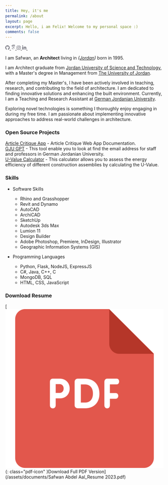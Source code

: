 ```yaml
---
title: Hey, it's me
permalink: /about
layout: page
excerpt: Hello, i am Felix! Welcome to my personal space :)
comments: false
---
```

<div class="social-icon-outer">
  <div class="social-icon-container">
  <a href="https://github.com/{{ site.github_username }}">
      <svg class="social-icon-image" width="14" height="14" viewBox="0 0 14 14" fill="none" xmlns="http://www.w3.org/2000/svg">
        <path fill-rule="evenodd" clip-rule="evenodd" d="M7 0C3.1325 0 0 3.21173 0 7.17706C0 10.3529 2.00375 13.0353 4.78625 13.9863C5.13625 14.0491 5.2675 13.8338 5.2675 13.6454C5.2675 13.4749 5.25875 12.9097 5.25875 12.3087C3.5 12.6406 3.045 11.8691 2.905 11.4653C2.82625 11.259 2.485 10.622 2.1875 10.4516C1.9425 10.317 1.5925 9.98508 2.17875 9.97611C2.73 9.96714 3.12375 10.4964 3.255 10.7118C3.885 11.7973 4.89125 11.4923 5.29375 11.3039C5.355 10.8374 5.53875 10.5234 5.74 10.3439C4.1825 10.1645 2.555 9.54549 2.555 6.80026C2.555 6.01976 2.82625 5.37382 3.2725 4.87143C3.2025 4.692 2.9575 3.95635 3.3425 2.96951C3.3425 2.96951 3.92875 2.78111 5.2675 3.70516C5.8275 3.54367 6.4225 3.46293 7.0175 3.46293C7.6125 3.46293 8.2075 3.54367 8.7675 3.70516C10.1063 2.77214 10.6925 2.96951 10.6925 2.96951C11.0775 3.95635 10.8325 4.692 10.7625 4.87143C11.2087 5.37382 11.48 6.01079 11.48 6.80026C11.48 9.55446 9.84375 10.1645 8.28625 10.3439C8.54 10.5682 8.75875 10.9988 8.75875 11.6717C8.75875 12.6316 8.75 13.4032 8.75 13.6454C8.75 13.8338 8.88125 14.0581 9.23125 13.9863C11.9963 13.0353 14 10.3439 14 7.17706C14 3.21173 10.8675 0 7 0Z" fill="#73737D"></path>
      </svg>
    </a>
  
  <a href="{{ site.scholar_username }}">
      <svg class="social-icon-image" width="14" height="18" viewBox="0 0 384 512" fill="none" xmlns="http://www.w3.org/2000/svg">
        <path fillrule="evenodd" cliprule="evenodd" d="M 343.75868,106.66243 V 79.430205 L 363.52365,63.999997 H 149.63354 L 20.476345,176.2736 h 85.656075 c -0.15534,2.12494 -0.21914,4.04644 -0.21914,6.22563 0,20.84472 7.2192,38.08662 21.67203,51.86089 14.45284,13.79702 32.25124,20.64784 53.32651,20.64784 4.92319,0 9.75059,-0.36794 14.43842,-1.02419 -2.90722,6.50082 -4.37457,12.52302 -4.37457,18.14228 0,9.87526 4.49924,20.4304 13.46715,31.6418 -39.23377,2.6705 -68.06112,9.73264 -86.43702,21.16322 -10.53108,6.49907 -19.000207,14.70396 -25.390349,24.5311 -6.390569,9.89933 -9.577754,20.51525 -9.577754,31.9616 0,9.64822 2.062375,18.33611 6.21907,26.06233 4.156694,7.7263 9.577757,14.07047 16.312223,18.98408 6.71825,4.96781 14.46899,9.10088 23.219,12.46874 8.73429,3.34378 17.40643,5.71858 26.06106,7.06258 8.62707,1.34222 17.20471,1.9985 25.70579,1.9985 13.46887,0 26.95353,-1.73428 40.54711,-5.18707 13.56165,-3.48461 26.28022,-8.64143 38.17105,-15.4927 11.85935,-6.80488 21.51545,-16.0865 28.9219,-27.7183 7.39024,-11.67998 11.09457,-24.80499 11.09457,-39.33613 0,-11.01584 -2.24964,-21.03852 -6.7502,-30.14073 -4.46864,-9.07202 -9.93785,-16.54102 -16.45271,-22.34403 -6.5008,-5.81263 -12.99987,-11.15539 -19.51512,-15.9679 -6.50083,-4.84488 -12.00021,-9.75058 -16.46884,-14.8129 -4.4848,-5.04657 -6.73444,-10.05419 -6.73444,-14.98395 0,-4.92145 1.73422,-9.67183 5.21588,-14.26559 3.45451,-4.6095 7.67376,-9.04795 12.60967,-13.30571 4.93756,-4.24944 9.87523,-8.96788 14.79665,-14.13302 4.92147,-5.14719 9.14072,-11.82739 12.60971,-20.00822 3.48467,-8.17907 5.20318,-17.44489 5.20318,-27.75679 0,-13.4527 -2.54714,-24.46065 -7.54735,-33.31348 -0.59369,-1.02243 -1.21757,-1.80338 -1.87511,-3.02225 l 56.90745,-46.672136 v 17.118526 c -7.39373,0.92969 -6.62422,5.34582 -6.62422,10.6352 v 128.66719 c 0,5.95832 4.8751,10.83382 10.83386,10.83382 h 3.98869 c 5.95835,0 10.83386,-4.87506 10.83386,-10.83382 V 117.29282 c 0,-5.27669 0.77741,-9.68801 -6.56167,-10.63039 z M 236.39865,329.14114 c 1.14099,0.7503 3.7039,2.78075 7.7184,6.03838 4.0495,3.24319 6.797,5.69582 8.26567,7.41432 1.43851,1.66381 3.5792,4.16501 6.37617,7.54734 2.81268,3.3744 4.7184,6.30394 5.71853,8.73425 1.00016,2.4767 2.01603,5.46089 3.04636,8.94556 0.98567,3.44488 1.48486,6.97595 1.48486,10.56169 0,17.04813 -6.56338,29.68007 -19.65604,37.85915 -13.125,8.18083 -28.76651,12.27368 -46.93767,12.27368 -9.18709,0 -18.2031,-1.09289 -27.06247,-3.1951 -8.84322,-2.11665 -17.31192,-5.3362 -25.39035,-9.60185 -8.07846,-4.25771 -14.57754,-10.20337 -19.50072,-17.79659 -4.93764,-7.64012 -7.40645,-16.41464 -7.40645,-26.24962 0,-10.32022 2.79692,-19.28987 8.42233,-26.90588 5.59343,-7.62564 12.93774,-13.3919 22.03208,-17.3154 9.0624,-3.94582 18.24946,-6.74232 27.56166,-8.39827 9.31221,-1.7023 18.79679,-2.555 28.43842,-2.555 4.46862,0 7.93582,0.25115 10.40465,0.69607 0.45456,0.21918 3.03188,2.07025 7.73456,5.56326 4.70401,3.46237 7.62565,5.59519 8.75047,6.38401 z m -3.35823,-100.5779 c -7.40648,8.85938 -17.73454,13.2882 -30.95363,13.2882 -11.85933,0 -22.29766,-4.76482 -31.26554,-14.31195 -8.99984,-9.52309 -15.42235,-20.32803 -19.34408,-32.43061 -3.93752,-12.10871 -5.90585,-23.98423 -5.90585,-35.648 0,-13.6942 3.59542,-25.35184 10.7809,-34.97598 7.18727,-9.64952 17.49915,-14.48477 30.93786,-14.48477 11.87507,0 22.37423,5.03825 31.43704,15.15677 9.09434,10.08482 15.60961,21.41303 19.5169,33.96799 3.92176,12.5392 5.87345,24.52979 5.87345,35.98399 0,13.44658 -3.70256,24.60984 -11.07663,33.45436 z" fill="#73737D"></path>
      </svg>
    </a>

  <a href="https://instagram.com/{{ site.instagram_username }}">
<svg class="social-icon-image" width="13" height="13" viewBox="0 0 13 13" fill="none" xmlns="http://www.w3.org/2000/svg">
  <path fill-rule="evenodd" clip-rule="evenodd" d="M-3.05176e-05 3.97163C-3.05176e-05 1.77803 1.77824 -0.000244141 3.97184 -0.000244141H9.0281C11.2217 -0.000244141 13 1.77802 13 3.97163V9.02788C13 11.2215 11.2217 12.9998 9.0281 12.9998H3.97184C1.77824 12.9998 -3.05176e-05 11.2215 -3.05176e-05 9.02789V3.97163ZM3.97184 1.281C2.48585 1.281 1.28122 2.48564 1.28122 3.97163V9.02789C1.28122 10.5139 2.48585 11.7185 3.97184 11.7185H9.0281C10.5141 11.7185 11.7187 10.5139 11.7187 9.02788V3.97163C11.7187 2.48564 10.5141 1.281 9.0281 1.281H3.97184Z" fill="#73737D"></path>
  <path fill-rule="evenodd" clip-rule="evenodd" d="M3.07483 6.55115C3.07483 4.64454 4.61242 3.09253 6.51702 3.09253C8.42162 3.09253 9.95921 4.64454 9.95921 6.55115C9.95921 8.45776 8.42162 10.0098 6.51702 10.0098C4.61242 10.0098 3.07483 8.45776 3.07483 6.55115ZM6.51702 4.37378C5.32709 4.37378 4.35608 5.34508 4.35608 6.55115C4.35608 7.75722 5.32709 8.72853 6.51702 8.72853C7.70695 8.72853 8.67796 7.75722 8.67796 6.55115C8.67796 5.34508 7.70695 4.37378 6.51702 4.37378Z" fill="#73737D"></path>
  <path fill-rule="evenodd" clip-rule="evenodd" d="M9.95062 3.87075C10.4035 3.87075 10.7706 3.50149 10.7706 3.04597C10.7706 2.59046 10.4035 2.22119 9.95062 2.22119C9.49776 2.22119 9.13065 2.59046 9.13065 3.04597C9.13065 3.50149 9.49776 3.87075 9.95062 3.87075Z" fill="#73737D"></path>
</svg>
</a>

  <a href="https://linkedin.com/{{ site.linkedin_username }}">
  <svg class="social-icon-image" width="14" height="14" viewBox="0 0 14 14" fill="none" xmlns="http://www.w3.org/2000/svg">
    <path fill-rule="evenodd" clip-rule="evenodd" d="M3.59615 13.125H0.871552V4.36523H3.59615V13.125ZM2.24847 3.16406C1.81878 3.16406 1.44769 3.00781 1.13519 2.69531C0.822692 2.38281 0.666443 2.01171 0.666443 1.58203C0.666443 1.15234 0.822692 0.781248 1.13519 0.468749C1.44769 0.156249 1.81878 0 2.24847 0C2.67816 0 3.04925 0.156249 3.36175 0.468749C3.67425 0.781248 3.8305 1.15234 3.8305 1.58203C3.8305 2.01171 3.67425 2.38281 3.36175 2.69531C3.04925 3.00781 2.67816 3.16406 2.24847 3.16406ZM13.7915 13.125H11.0669V8.84765C11.0669 8.14452 11.0083 7.63671 10.8911 7.32421C10.6763 6.79687 10.2563 6.5332 9.63134 6.5332C9.00634 6.5332 8.56689 6.76757 8.31298 7.23632C8.11767 7.58788 8.02001 8.10546 8.02001 8.78905V13.125H5.32471V4.36523H7.93212V5.5664H7.96142C8.15673 5.17578 8.46923 4.85351 8.89892 4.59961C9.36767 4.28711 9.91454 4.13086 10.5395 4.13086C11.8091 4.13086 12.6977 4.53125 13.2055 5.33203C13.5962 5.97656 13.7915 6.97265 13.7915 8.3203V13.125Z" fill="#73737D"></path>
  </svg>
</a>


<a href="mailto:{{ site.email }}">
  <svg class="social-icon-image" width="20" height="16" viewBox="0 0 24 24" fill="none" xmlns="http://www.w3.org/2000/svg">
    <path fill-rule="evenodd" clip-rule="evenodd" fill="none" d="M3 3h18a1 1 0 0 1 1 1v16a1 1 0 0 1-1 1H3a1 1 0 0 1-1-1V4a1 1 0 0 1 1-1zm17 4.238l-7.928 7.1L4 7.216V19h16V7.238zM4.511 5l7.55 6.662L19.502 5H4.511z"></path>
  </svg>
</a>

  </div>
</div>

I am Safwan, an **Architect** living in _([Jordan](https://en.wikipedia.org/wiki/Jordan#:~:text=Jordan%20is%20a%20semi%2Darid,a%20mostly%20Arab%20Christian%20minority.))_ born in 1995.

I am Architect graduate from [Jordan University of Science and Technology](http://www.just.edu.jo/), with a Master's degree in Management from [The University of Jordan](https://www.ju.edu.jo/).

After completing my Master's, I have been actively involved in teaching, research, and contributing to the field of architecture. I am dedicated to finding innovative solutions and enhancing the built environment. Currently, I am a Teaching and Research Assistant at [German Jordanian University](https://www.gju.edu.jo/).

Exploring novel technologies is something I thoroughly enjoy engaging in during my free time. I am passionate about implementing innovative approaches to address real-world challenges in architecture.

### Open Source Projects

[Article Critique App](https://github.com/sabdelaal/article_critique_app) - Article Critique Web App Documentation.  
[GJU GPT](https://github.com/sabdelaal/gju_gpt) - This tool enable you to look at find the email address for staff and professors in German Jordanian University.  
[U-Value Calculator](https://github.com/sabdelaal/u-value_calculator) - This calculator allows you to assess the energy efficiency of different construction assemblies by calculating the U-Value. 

### Skills

- Software Skills
  - Rhino and Grasshopper
  - Revit and Dynamo
  - AutoCAD
  - ArchiCAD
  - SketchUp
  - Autodesk 3ds Max
  - Lumion 11
  - Design Builder
  - Adobe Photoshop, Premiere, InDesign, Illustrator
  - Geographic Information Systems (GIS)

- Programming Languages
  - Python, Flask, NodeJS, ExpressJS
  - C#, Java, C++, C
  - MongoDB, SQL
  - HTML, CSS, JavaScript

### Download Resume

[![PDF Version](/assets/images/pdf-icon.svg){: class="pdf-icon" }Download Full PDF Version](/assets/documents/Safwan Abdel Aal_Resume 2023.pdf)
